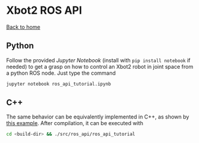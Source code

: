 # Xbot2 ROS API
[Back to home](../../README.md)

## Python 
Follow the provided *Jupyter Notebook* (install with `pip install notebook` if needed) to get a grasp on how to control an Xbot2 robot in joint space from a python ROS node. Just type the command

```bash
jupyter notebook ros_api_tutorial.ipynb
```

## C++
The same behavior can be equivalently implemented in C++, as shown by [this example](ros_api_tutorial.cpp).
After compilation, it can be executed with

```bash
cd <build-dir> && ./src/ros_api/ros_api_tutorial 
```

